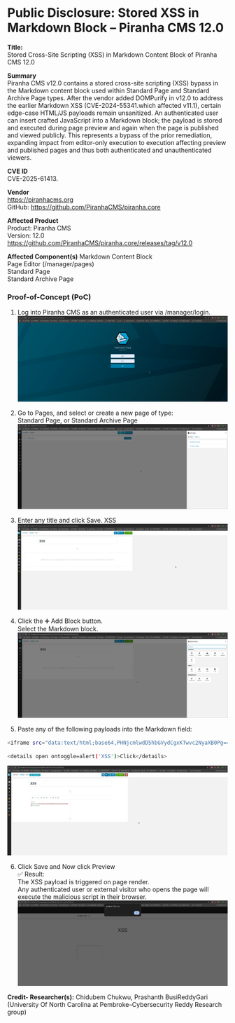 
# Public Disclosure: Stored XSS in Markdown Block – Piranha CMS 12.0 #

<b>Title:</b><br>
Stored Cross-Site Scripting (XSS) in Markdown Content Block of Piranha CMS 12.0

<b>Summary</b><br>
Piranha CMS v12.0 contains a stored cross-site scripting (XSS) bypass in the Markdown content block used within Standard Page and Standard Archive Page types. After the vendor added DOMPurify in v12.0 to address the earlier Markdown XSS (CVE-2024-55341.which affected v11.1), certain edge-case HTML/JS payloads remain unsanitized. An authenticated user can insert crafted JavaScript into a Markdown block; the payload is stored and executed during page preview and again when the page is published and viewed publicly. This represents a bypass of the prior remediation, expanding impact from editor-only execution to execution affecting preview and published pages and thus both authenticated and unauthenticated viewers.


<b>CVE ID</b><br>
CVE-2025-61413.


<b> Vendor</b><br>
 https://piranhacms.org<br>
GitHub: https://github.com/PiranhaCMS/piranha.core

<b>Affected Product</b><br>
Product: Piranha CMS<br>
Version: 12.0<br>
https://github.com/PiranhaCMS/piranha.core/releases/tag/v12.0


<b> Affected Component(s)</b>
Markdown Content Block<br>
Page Editor (/manager/pages)<br>
Standard Page<br>
Standard Archive Page<br>


### <b>Proof-of-Concept (PoC)</b> ###

1. Log into Piranha CMS as an authenticated user via /manager/login.
    ![Step 1a](images/1.png)

2. Go to Pages, and select or create a new page of type:<br>
    Standard Page, or Standard Archive Page
    ![Step 1a](images/2.png)

3. Enter any title and click Save.
   XSS
     ![Step 3](images/3.png)


4. Click the ➕ Add Block button.<br>
  Select the Markdown block.
    ![Step 4](images/4.png)

5. Paste any of the following payloads into the Markdown field:

 ```bash
<iframe src="data:text/html;base64,PHNjcmlwdD5hbGVydCgxKTwvc2NyaXB0Pg=="></iframe>
```

 ```bash
<details open ontoggle=alert('XSS')>Click</details>
```
![Step 5](images/5.png)

6. Click Save and Now click Preview <br>
✅ Result:<br>
The XSS payload is triggered on page render.<br>
Any authenticated user or external visitor who opens the page will execute the malicious script in their browser.<br>
![Step 6](images/6.png)

<b> Credit- Researcher(s):</b> Chidubem Chukwu, Prashanth BusiReddyGari (University Of North Carolina at Pembroke–Cybersecurity Reddy Research group)

